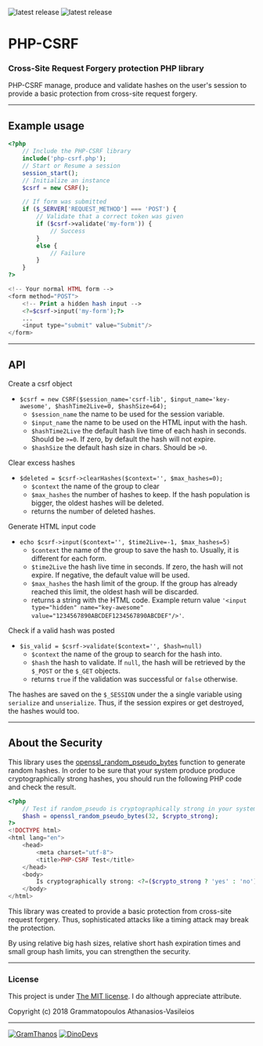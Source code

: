 ![latest release](https://img.shields.io/badge/Version-1.0.1-green.svg?style=flat-square)
![latest release](https://img.shields.io/badge/PHP->=5.3.0-blue.svg?style=flat-square)

# PHP-CSRF
### Cross-Site Request Forgery protection PHP library

PHP-CSRF manage, produce and validate hashes on the user's session to provide a basic protection from cross-site request forgery.


___


## Example usage

```php
<?php
    // Include the PHP-CSRF library
    include('php-csrf.php');
    // Start or Resume a session
    session_start();
    // Initialize an instance
    $csrf = new CSRF();

    // If form was submitted
    if ($_SERVER['REQUEST_METHOD'] === 'POST') {
        // Validate that a correct token was given
        if ($csrf->validate('my-form')) {
            // Success
        }
        else {
            // Failure
        }
    }
?>

<!-- Your normal HTML form -->
<form method="POST">
    <!-- Print a hidden hash input -->
    <?=$csrf->input('my-form');?>
    ...
    <input type="submit" value="Submit"/>
</form>
```


___


## API


Create a csrf object
 - `$csrf = new CSRF($session_name='csrf-lib', $input_name='key-awesome', $hashTime2Live=0, $hashSize=64);`
    - `$session_name` the name to be used for the session variable.
    - `$input_name` the name to be used on the HTML input with the hash.
    - `$hashTime2Live` the default hash live time of each hash in seconds. Should be `>=0`. If zero, by default the hash will not expire.
    - `$hashSize` the default hash size in chars. Should be `>0`.


Clear excess hashes
 - `$deleted = $csrf->clearHashes($context='', $max_hashes=0);`
    - `$context` the name of the group to clear
    - `$max_hashes` the number of hashes to keep. If the hash population is bigger, the oldest hashes will be deleted.
    - returns the number of deleted hashes.


Generate HTML input code
 - `echo $csrf->input($context='', $time2Live=-1, $max_hashes=5)`
    - `$context` the name of the group to save the hash to. Usually, it is different for each form.
    - `$time2Live` the hash live time in seconds. If zero, the hash will not expire. If negative, the default value will be used.
    - `$max_hashes` the hash limit of the group. If the group has already reached this limit, the oldest hash will be discarded.
    - returns a string with the HTML code. Example return value `'<input type="hidden" name="key-awesome" value="1234567890ABCDEF1234567890ABCDEF"/>'`.


Check if a valid hash was posted
 - `$is_valid = $csrf->validate($context='', $hash=null)`
    - `$context` the name of the group to search for the hash into.
    - `$hash` the hash to validate. If `null`, the hash will be retrieved by the `$_POST` or the `$_GET` objects.
    - returns `true` if the validation was successful or `false` otherwise.


The hashes are saved on the `$_SESSION` under the a single variable using `serialize` and `unserialize`. Thus, if the session expires or get destroyed, the hashes would too.


___


## About the Security

This library uses the [openssl_random_pseudo_bytes](http://php.net/manual/en/function.openssl-random-pseudo-bytes.php) function to generate random hashes.
In order to be sure that your system produce produce cryptographically strong hashes, you should run the following PHP code and check the result.

```php
<?php
	// Test if random_pseudo is cryptographically strong in your system
	$hash = openssl_random_pseudo_bytes(32, $crypto_strong);
?>
<!DOCTYPE html>
<html lang="en">
	<head>
		<meta charset="utf-8">
		<title>PHP-CSRF Test</title>
	</head>
	<body>
		Is cryptographically strong: <?=($crypto_strong ? 'yes' : 'no');?><br>
	</body>
</html>
```

This library was created to provide a basic protection from cross-site request forgery. Thus, sophisticated attacks like a timing attack may break the protection.

By using relative big hash sizes, relative short hash expiration times and small group hash limits, you can strengthen the security.


___


### License

This project is under [The MIT license](https://opensource.org/licenses/MIT).
I do although appreciate attribute.

Copyright (c) 2018 Grammatopoulos Athanasios-Vasileios

___

[![GramThanos](https://avatars2.githubusercontent.com/u/14858959?s=42&v=4)](https://github.com/GramThanos)
[![DinoDevs](https://avatars1.githubusercontent.com/u/17518066?s=42&v=4)](https://github.com/DinoDevs)
